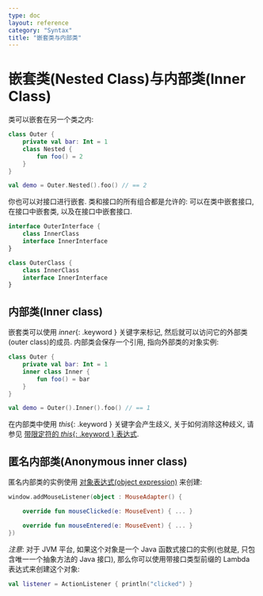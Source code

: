 ```yaml
---
type: doc
layout: reference
category: "Syntax"
title: "嵌套类与内部类"
---
```


# 嵌套类(Nested Class)与内部类(Inner Class)

类可以嵌套在另一个类之内:

<div class="sample" markdown="1" theme="idea" data-highlight-only>

```kotlin
class Outer {
    private val bar: Int = 1
    class Nested {
        fun foo() = 2
    }
}

val demo = Outer.Nested().foo() // == 2
```

</div>

你也可以对接口进行嵌套. 类和接口的所有组合都是允许的: 可以在类中嵌套接口, 在接口中嵌套类, 以及在接口中嵌套接口.

<div class="sample" markdown="1" theme="idea" data-highlight-only>

```kotlin
interface OuterInterface {
    class InnerClass
    interface InnerInterface
}

class OuterClass {
    class InnerClass
    interface InnerInterface
}
```

</div>

## 内部类(Inner class)

嵌套类可以使用 *inner*{: .keyword } 关键字来标记, 然后就可以访问它的外部类(outer class)的成员. 内部类会保存一个引用, 指向外部类的对象实例:

<div class="sample" markdown="1" theme="idea" data-highlight-only>

```kotlin
class Outer {
    private val bar: Int = 1
    inner class Inner {
        fun foo() = bar
    }
}

val demo = Outer().Inner().foo() // == 1
```

</div>

在内部类中使用 *this*{: .keyword } 关键字会产生歧义, 关于如何消除这种歧义, 请参见 [带限定符的 *this*{: .keyword } 表达式](this-expressions.html).

## 匿名内部类(Anonymous inner class)

匿名内部类的实例使用 [对象表达式(object expression)](object-declarations.html#object-expressions) 来创建:

<div class="sample" markdown="1" theme="idea" data-highlight-only>

```kotlin
window.addMouseListener(object : MouseAdapter() {

    override fun mouseClicked(e: MouseEvent) { ... }

    override fun mouseEntered(e: MouseEvent) { ... }
})
```

</div>

_注意_: 对于 JVM 平台, 如果这个对象是一个 Java 函数式接口的实例(也就是, 只包含唯一一个抽象方法的 Java 接口),
那么你可以使用带接口类型前缀的 Lambda 表达式来创建这个对象:

<div class="sample" markdown="1" theme="idea" data-highlight-only>

```kotlin
val listener = ActionListener { println("clicked") }
```

</div>
